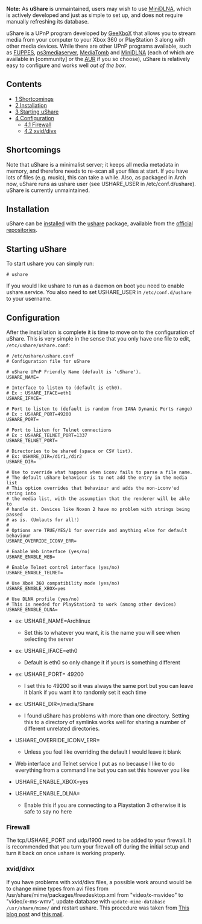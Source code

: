 **Note:** As **uShare** is unmaintained, users may wish to use [MiniDLNA](/index.php/MiniDLNA "MiniDLNA"), which is actively developed and just as simple to set up, and does not require manually refreshing its database.

uShare is a UPnP program developed by [GeeXboX](http://ushare.geexbox.org/) that allows you to stream media from your computer to your Xbox 360 or PlayStation 3 along with other media devices. While there are other UPnP programs available, such as [FUPPES](http://fuppes.ulrich-voelkel.de/), [ps3mediaserver](http://code.google.com/p/ps3mediaserver/), [MediaTomb](/index.php/MediaTomb "MediaTomb") and [MiniDLNA](/index.php/MiniDLNA "MiniDLNA") (each of which are available in [community] or the [AUR](/index.php/AUR "AUR") if you so choose), uShare is relatively easy to configure and works well *out of the box*.

## Contents

*   [1 Shortcomings](#Shortcomings)
*   [2 Installation](#Installation)
*   [3 Starting uShare](#Starting_uShare)
*   [4 Configuration](#Configuration)
    *   [4.1 Firewall](#Firewall)
    *   [4.2 xvid/divx](#xvid.2Fdivx)

## Shortcomings

Note that uShare is a minimalist server; it keeps all media metadata in memory, and therefore needs to re-scan all your files at start. If you have lots of files (e.g. music), this can take a while. Also, as packaged in Arch now, uShare runs as ushare user (see USHARE_USER in /etc/conf.d/ushare). uShare is currently unmaintained.

## Installation

uShare can be [installed](/index.php/Pacman "Pacman") with the [ushare](https://www.archlinux.org/packages/?name=ushare) package, available from the [official repositories](/index.php/Official_repositories "Official repositories").

## Starting uShare

To start ushare you can simply run:

```
# ushare

```

If you would like ushare to run as a daemon on boot you need to enable ushare.service. You also need to set USHARE_USER in `/etc/conf.d/ushare` to your username.

## Configuration

After the installation is complete it is time to move on to the configuration of uShare. This is very simple in the sense that you only have one file to edit, `/etc/ushare/ushare.conf`:

```
# /etc/ushare/ushare.conf
# Configuration file for uShare

# uShare UPnP Friendly Name (default is 'uShare').
USHARE_NAME=

# Interface to listen to (default is eth0).
# Ex : USHARE_IFACE=eth1
USHARE_IFACE=

# Port to listen to (default is random from IANA Dynamic Ports range)
# Ex : USHARE_PORT=49200
USHARE_PORT=

# Port to listen for Telnet connections
# Ex : USHARE_TELNET_PORT=1337
USHARE_TELNET_PORT=

# Directories to be shared (space or CSV list).
# Ex: USHARE_DIR=/dir1,/dir2
USHARE_DIR=

# Use to override what happens when iconv fails to parse a file name.
# The default uShare behaviour is to not add the entry in the media list
# This option overrides that behaviour and adds the non-iconv'ed string into
# the media list, with the assumption that the renderer will be able to
# handle it. Devices like Noxon 2 have no problem with strings being passed
# as is. (Umlauts for all!)
# 
# Options are TRUE/YES/1 for override and anything else for default behaviour
USHARE_OVERRIDE_ICONV_ERR= 

# Enable Web interface (yes/no)
USHARE_ENABLE_WEB=

# Enable Telnet control interface (yes/no)
USHARE_ENABLE_TELNET=

# Use XboX 360 compatibility mode (yes/no)
USHARE_ENABLE_XBOX=yes

# Use DLNA profile (yes/no)
# This is needed for PlayStation3 to work (among other devices)
USHARE_ENABLE_DLNA=

```

*   ex: USHARE_NAME=Archlinux
    *   Set this to whatever you want, it is the name you will see when selecting the server

*   ex: USHARE_IFACE=eth0
    *   Default is eth0 so only change it if yours is something different

*   ex: USHARE_PORT= 49200
    *   I set this to 49200 so it was always the same port but you can leave it blank if you want it to randomly set it each time

*   ex: USHARE_DIR=/media/Share
    *   I found uShare has problems with more than one directory. Setting this to a directory of symlinks works well for sharing a number of different unrelated directories.

*   USHARE_OVERRIDE_ICONV_ERR=
    *   Unless you feel like overriding the default I would leave it blank

*   Web interface and Telnet service I put as no because I like to do everything from a command line but you can set this however you like

*   USHARE_ENABLE_XBOX=yes

*   USHARE_ENABLE_DLNA=
    *   Enable this if you are connecting to a Playstation 3 otherwise it is safe to say no here

### Firewall

The tcp/USHARE_PORT and udp/1900 need to be added to your firewall. It is recommended that you turn your firewall off during the initial setup and turn it back on once ushare is working properly.

### xvid/divx

If you have problems with xvid/divx files, a possible work around would be to change mime types from avi files from /usr/share/mime/packages/freedesktop.xml from "video/x-msvideo" to "video/x-ms-wmv", update database with `update-mime-database /usr/share/mime/` and restart ushare. This procedure was taken from [This blog post](http://salinasv.blogspot.com/2010/06/stream-divxxvid-from-linux-to-your-xbox.html) and [this mail](https://lists.ubuntu.com/archives/ubuntu-us-nm/2007-December/000368.html).